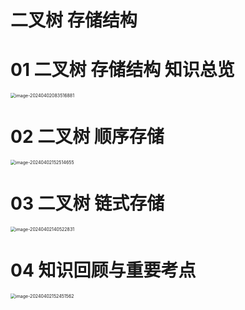 # 二叉树 存储结构



# 01 二叉树 存储结构 知识总览

<img src="https://cvp.oss-cn-shanghai.aliyuncs.com/picgo/202404020835961.png" alt="image-20240402083516881" style="zoom:50%;" />



# 02 二叉树 顺序存储

<img src="https://cvp.oss-cn-shanghai.aliyuncs.com/picgo/202404021525195.png" alt="image-20240402152514655" style="zoom:50%;" />



# 03 二叉树 链式存储

<img src="https://cvp.oss-cn-shanghai.aliyuncs.com/picgo/202404021405083.png" alt="image-20240402140522831" style="zoom:50%;" />



# 04 知识回顾与重要考点

<img src="https://cvp.oss-cn-shanghai.aliyuncs.com/picgo/202404021524790.png" alt="image-20240402152451562" style="zoom:50%;" />
